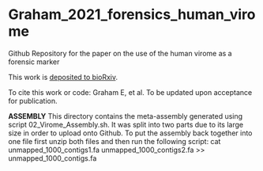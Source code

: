 # Graham_2021_forensics_human_virome

Github Repository for the paper on the use of the human virome as a forensic marker

This work is [deposited to bioRxiv]().

To cite this work or code:
Graham E, et al. To be updated upon acceptance for publication.

__ASSEMBLY__
This directory contains the meta-assembly generated using script 02_Virome_Assembly.sh. It was split into two parts due to its large size in order to upload onto Github. To put the assembly back together into one file first unzip both files and then run the following script:
cat unmapped_1000_contigs1.fa unmapped_1000_contigs2.fa >> unmapped_1000_contigs.fa
